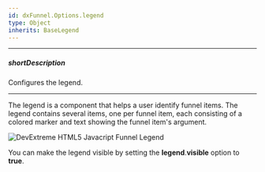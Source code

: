 ```yaml
---
id: dxFunnel.Options.legend
type: Object
inherits: BaseLegend
---
```

---
##### shortDescription
Configures the legend.

---
The legend is a component that helps a user identify funnel items. The legend contains several items, one per funnel item, each consisting of a colored marker and text showing the funnel item's argument.

![DevExtreme HTML5 Javacript Funnel Legend](/images/funnel/visual_elements/legend.png)

You can make the legend visible by setting the **legend**.**visible** option to **true**.